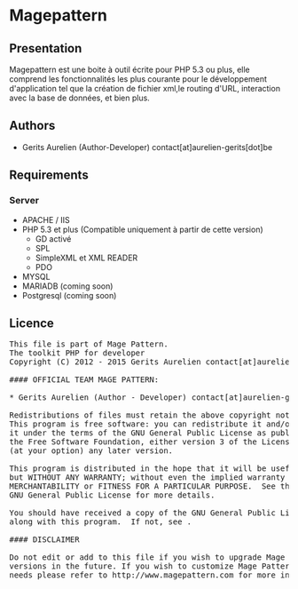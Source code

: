 Magepattern
=============

Presentation
------------
Magepattern est une boite à outil écrite pour PHP 5.3 ou plus, 
elle comprend les fonctionnalités les plus courante pour le développement d'application tel que la création de fichier xml,le routing d'URL, interaction avec la base de données, et bien plus.

Authors
-------

 * Gerits Aurelien (Author-Developer) contact[at]aurelien-gerits[dot]be

Requirements
------------

### Server
 * APACHE / IIS
 * PHP 5.3 et plus (Compatible uniquement à partir de cette version)
     * GD activé
     * SPL
     * SimpleXML et XML READER
     * PDO
 * MYSQL
 * MARIADB (coming soon)
 * Postgresql (coming soon)

Licence
------------

<pre>
This file is part of Mage Pattern.
The toolkit PHP for developer
Copyright (C) 2012 - 2015 Gerits Aurelien contact[at]aurelien-gerits[dot]be

#### OFFICIAL TEAM MAGE PATTERN:

* Gerits Aurelien (Author - Developer) contact[at]aurelien-gerits[dot]be

Redistributions of files must retain the above copyright notice.
This program is free software: you can redistribute it and/or modify
it under the terms of the GNU General Public License as published by
the Free Software Foundation, either version 3 of the License, or
(at your option) any later version.

This program is distributed in the hope that it will be useful,
but WITHOUT ANY WARRANTY; without even the implied warranty of
MERCHANTABILITY or FITNESS FOR A PARTICULAR PURPOSE.  See the
GNU General Public License for more details.

You should have received a copy of the GNU General Public License
along with this program.  If not, see <http://www.gnu.org/licenses/>.

#### DISCLAIMER

Do not edit or add to this file if you wish to upgrade Mage Pattern to newer
versions in the future. If you wish to customize Mage Pattern for your
needs please refer to http://www.magepattern.com for more information.

</pre>
